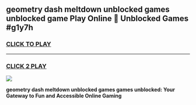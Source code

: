 
## geometry dash meltdown unblocked games unblocked game Play Online 👋 Unblocked Games #g1y7h
<h3>
<a href="https://premium.freeplayer.one?title=geometry_dash_meltdown_unblocked_games&ref=21F">CLICK TO PLAY</a></h3>
<hr>

<h3>
<a href="https://premium.freeplayer.one?title=geometry_dash_meltdown_unblocked_games&ref=21F">CLICK 2 PLAY</a>
  
</h3>

<a href="https://premium.freeplayer.one?title=geometry_dash_meltdown_unblocked_games&ref=21F/"><img src="https://clearcache.store/games.png"></a>


**geometry dash meltdown unblocked games games unblocked: Your Gateway to Fun and Accessible Online Gaming**
